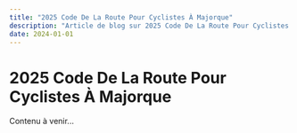 ```yaml
---
title: "2025 Code De La Route Pour Cyclistes À Majorque"
description: "Article de blog sur 2025 Code De La Route Pour Cyclistes À Majorque"
date: 2024-01-01
---
```


# 2025 Code De La Route Pour Cyclistes À Majorque

Contenu à venir...
